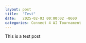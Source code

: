 ```yaml
---
layout: post
title:  "Test"
date:   2025-02-03 00:00:02 -0600
categories: Connect 4 AI Tournament
---
```


This is a test post
